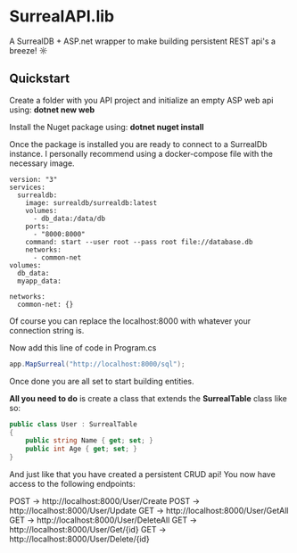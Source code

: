 # SurrealAPI.lib

A SurrealDB + ASP.net wrapper to make building persistent REST api's a breeze! ☼

## Quickstart
Create a folder with you API project and initialize an empty ASP web api using:
**dotnet new web** 

Install the Nuget package using: 
**dotnet nuget install**

Once the package is installed you are ready to connect to a SurrealDb instance.
I personally recommend using a docker-compose file with the necessary image.

```docker-compose
version: "3"
services:
  surrealdb:
    image: surrealdb/surrealdb:latest
    volumes:
      - db_data:/data/db
    ports:
      - "8000:8000"
    command: start --user root --pass root file://database.db
    networks:
      - common-net
volumes:
  db_data:
  myapp_data:

networks:
  common-net: {}
```

Of course you can replace the localhost:8000 with whatever your connection
string is. 

Now add this line of code in Program.cs

```csharp	
app.MapSurreal("http://localhost:8000/sql");
```

Once done you are all set to start building entities.

**All you need to do** is create a class that extends the **SurrealTable**
class like so:

```csharp	
public class User : SurrealTable
{
    public string Name { get; set; }
    public int Age { get; set; }
}
```

And just like that you have created a persistent CRUD api!
You now have access to the following endpoints: 

POST -> http://localhost:8000/User/Create
POST -> http://localhost:8000/User/Update
GET ->  http://localhost:8000/User/GetAll
GET ->  http://localhost:8000/User/DeleteAll
GET ->  http://localhost:8000/User/Get/{id}
GET ->  http://localhost:8000/User/Delete/{id}